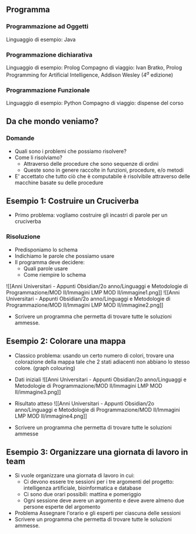 ## Programma

### Programmazione ad Oggetti
Linguaggio di esempio: Java

### Programmazione dichiarativa
Linguaggio di esempio: Prolog
Compagno di viaggio: Ivan Bratko, Prolog Programming for Artificial Intelligence, Addison Wesley ($4^a$ edizione)

### Programmazione Funzionale
Linguaggio di esempio: Python
Compagno di viaggio: dispense del corso

## Da che mondo veniamo?

### Domande 
- Quali sono i problemi che possiamo risolvere?
- Come li risolviamo?
	- Attraverso delle procedure che sono sequenze di ordini
	- Queste sono in genere raccolte in funzioni, procedure, e/o metodi
- E' accettato che tutto ciò che è computabile è risolvibile attraverso delle macchine basate su delle procedure

## Esempio 1: Costruire un Cruciverba

- Primo problema: vogliamo costruire gli incastri di parole per un cruciverba

### Risoluzione
- Predisponiamo lo schema
- Indichiamo le parole che possiamo usare
- Il programma deve decidere:
	- Quali parole usare
	- Come riempire lo schema

![[Anni Universitari - Appunti Obsidian/2o anno/Linguaggi e Metodologie di Programmazione/MOD II/Immagini LMP MOD II/immagine1.png]]
![[Anni Universitari - Appunti Obsidian/2o anno/Linguaggi e Metodologie di Programmazione/MOD II/Immagini LMP MOD II/immagine2.png]]
- Scrivere un programma che permetta di trovare tutte le soluzioni ammesse.

## Esempio 2: Colorare una mappa

- Classico problema: usando un certo numero di colori, trovare una colorazione della mappa tale che 2 stati adiacenti non abbiano lo stesso colore. (graph colouring)

- Dati iniziali
![[Anni Universitari - Appunti Obsidian/2o anno/Linguaggi e Metodologie di Programmazione/MOD II/Immagini LMP MOD II/immagine3.png]]
- Risultato atteso
![[Anni Universitari - Appunti Obsidian/2o anno/Linguaggi e Metodologie di Programmazione/MOD II/Immagini LMP MOD II/immagine4.png]]
- Scrivere un programma che permetta di trovare tutte le soluzioni ammesse

## Esempio 3: Organizzare una giornata di lavoro in team

- Si vuole organizzare una giornata di lavoro in cui:
	- Ci devono essere tre sessioni per i tre argomenti del progetto: intelligenza artificiale, bioinformatica e database
	- Ci sono due orari possibili: mattina e pomeriggio
	- Ogni sessione deve avere un argomento e deve avere almeno due persone esperte del argomento
- Problema
	Assegnare l'orario e gli esperti per ciascuna delle sessioni
- Scrivere un programma che permetta di trovare tutte le soluzioni ammesse.


